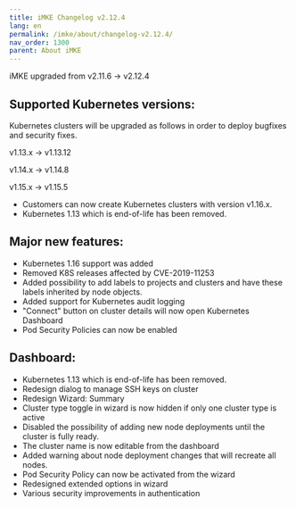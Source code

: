 ```yaml
---
title: iMKE Changelog v2.12.4
lang: en
permalink: /imke/about/changelog-v2.12.4/
nav_order: 1300
parent: About iMKE
---
```


iMKE upgraded from v2.11.6 → v2.12.4

## Supported Kubernetes versions:

Kubernetes clusters will be upgraded as follows in order to deploy bugfixes and security fixes.

v1.13.x -> v1.13.12

v1.14.x -> v1.14.8

v1.15.x -> v1.15.5

- Customers can now create Kubernetes clusters with version v1.16.x.
- Kubernetes 1.13 which is end-of-life has been removed.

## Major new features:

- Kubernetes 1.16 support was added
- Removed K8S releases affected by CVE-2019-11253
- Added possibility to add labels to projects and clusters and have these labels inherited by node objects.
- Added support for Kubernetes audit logging
- "Connect" button on cluster details will now open Kubernetes Dashboard
- Pod Security Policies can now be enabled

## Dashboard:

- Kubernetes 1.13 which is end-of-life has been removed.
- Redesign dialog to manage SSH keys on cluster
- Redesign Wizard: Summary
- Cluster type toggle in wizard is now hidden if only one cluster type is active
- Disabled the possibility of adding new node deployments until the cluster is fully ready.
- The cluster name is now editable from the dashboard
- Added warning about node deployment changes that will recreate all nodes.
- Pod Security Policy can now be activated from the wizard
- Redesigned extended options in wizard
- Various security improvements in authentication
